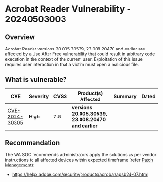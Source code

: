 # Acrobat Reader Vulnerability - 20240503003

## Overview

Acrobat Reader versions 20.005.30539, 23.008.20470 and earlier are affected by a Use After Free vulnerability that could result in arbitrary code execution in the context of the current user. Exploitation of this issue requires user interaction in that a victim must open a malicious file.

## What is vulnerable?

| CVE    | Severity     | CVSS | Product(s) Affected | Summary | Dated |
| ------ | ------------ | ---- | ------------------- | ------- | ----- |
| [CVE-2024-30305](https://www.tenable.com/cve/CVE-2024-30305) | **High** | 7.8  | **versions 20.005.30539, 23.008.20470 and earlier** |         |       |

## Recommendation

The WA SOC recommends administrators apply the solutions as per vendor instructions to all affected devices within expected timeframe (refer [Patch Management](../guidelines/patch-management.md)):

- https://helpx.adobe.com/security/products/acrobat/apsb24-07.html